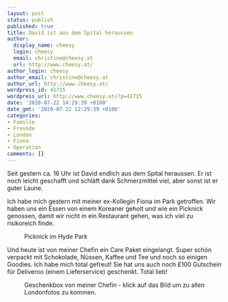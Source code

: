 ```yaml
---
layout: post
status: publish
published: true
title: David ist aus dem Spital heraussen
author:
  display_name: cheesy
  login: cheesy
  email: christine@cheesy.at
  url: http://www.cheesy.at/
author_login: cheesy
author_email: christine@cheesy.at
author_url: http://www.cheesy.at/
wordpress_id: 41715
wordpress_url: http://www.cheesy.at/?p=41715
date: '2020-07-22 14:29:39 +0100'
date_gmt: '2020-07-22 12:29:39 +0100'
categories:
- Familie
- Freunde
- London
- Fiona
- Operation
comments: []
---
```

<!-- wp:paragraph -->
Seit gestern ca. 16 Uhr ist David endlich aus dem Spital heraussen. Er ist noch leicht geschafft und schläft dank Schmerzmittel viel, aber sonst ist er guter Laune.
<!-- /wp:paragraph -->
<!-- wp:paragraph -->
Ich habe mich gestern mit meiner ex-Kollegin Fiona im Park getroffen. Wir haben uns ein Essen von einem Koreaner geholt und wie ein Picknick genossen, damit wir nicht in ein Restaurant gehen, was ich viel zu risikoreich finde.
<!-- /wp:paragraph -->
<!-- wp:image {"id":41712} -->
<figure class="wp-block-image"><img src="{% link _fotos/events/2016-2020/2020/david-in-london/David-London-37.jpg %}" alt="" class="wp-image-41712"><br>
<figcaption>Picknick im Hyde Park</figcaption>
</figure>
<!-- /wp:image -->
<!-- wp:paragraph -->
Und heute ist von meiner Chefin ein Care Paket eingelangt. Super schön verpackt mit Schokolade, Nüssen, Kaffee und Tee und noch so einigen Goodies. Ich habe mich total gefreut! Sie hat uns auch noch £100 Gutschein für Deliveroo (einem Lieferservice) geschenkt. Total lieb!
<!-- /wp:paragraph -->
<!-- wp:image {"id":41714,"linkDestination":"custom"} -->
<figure class="wp-block-image"><a href="{% link _fotos/events/2016-2020/2020/david-in-london/index.md %}"><img src="{% link _fotos/events/2016-2020/2020/david-in-london/David-London-39.jpg %}" alt="" class="wp-image-41714"></a><br>
<figcaption>Geschenkbox von meiner Chefin - klick auf das Bild um zu allen Londonfotos zu kommen.</figcaption>
</figure>
<!-- /wp:image -->
